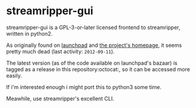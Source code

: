# streamripper-gui

streamripper-gui is a GPL-3-or-later licensed frontend to streamripper, written in python2.

As originally found on [launchpad](https://launchpad.net/streamripper-gui) and [the project's homepage](http://skss.learnfree.eu/archives/3665), it seems pretty much dead (last activity: `2012-09-11`).

The latest version (as of the code available on launchpad's bazaar) is tagged as a release in this repository:octocat:, so it can be accessed more easily.

If i'm interested enough i might port this to python3 some time.

Meawhile, use streamripper's excellent CLI.
